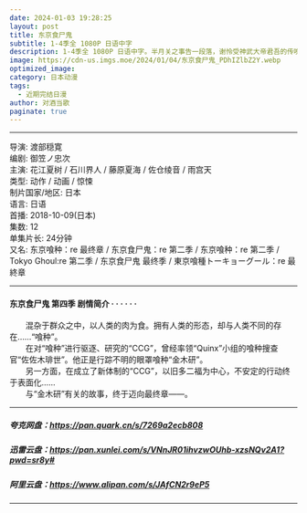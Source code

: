 ```yaml
---
date: 2024-01-03 19:28:25
layout: post
title: 东京食尸鬼
subtitle: 1-4季全 1080P 日语中字
description: 1-4季全 1080P 日语中字。半月关之事告一段落，谢怜受神武大帝君吾的传唤回天庭述职，却意外得知有神官在鬼市附近施法求救。而鬼市如今的主人“血雨探花”花城，正是七日前突然辞别的红衣少年三郎...
image: https://cdn-us.imgs.moe/2024/01/04/东京食尸鬼_PDhIZlbZ2Y.webp
optimized_image: 
category: 日本动漫
tags:
  - 近期完结日漫
author: 对酒当歌
paginate: true
---
```



---

导演: 渡部穏寛  
编剧: 御笠ノ忠次  
主演: 花江夏树 / 石川界人 / 藤原夏海 / 佐仓绫音 / 雨宫天  
类型: 动作 / 动画 / 惊悚  
制片国家/地区: 日本  
语言: 日语  
首播: 2018-10-09(日本)  
集数: 12  
单集片长: 24分钟  
又名: 东京喰种：re 最终章 / 东京食尸鬼：re 第二季 / 东京喰种：re 第二季 / Tokyo Ghoul:re 第二季 / 东京食尸鬼 最终季 / 東京喰種トーキョーグール：re 最終章  

---

#### 东京食尸鬼 第四季 剧情简介 · · · · · ·

　　混杂于群众之中，以人类的肉为食。拥有人类的形态，却与人类不同的存在……“喰种”。  
　　在对“喰种”进行驱逐、研究的“CCG”，曾经率领“Quinx”小组的喰种搜查官“佐佐木琲世”。他正是行踪不明的眼罩喰种“金木研”。  
　　另一方面，在成立了新体制的“CCG”，以旧多二福为中心，不安定的行动终于表面化……  
　　与“金木研”有关的故事，终于迈向最终章——。  

---

##### 夸克网盘：<https://pan.quark.cn/s/7269a2ecb808>

##### 迅雷云盘：<https://pan.xunlei.com/s/VNnJR01ihvzwOUhb-xzsNQv2A1?pwd=sr8y#>

##### 阿里云盘：<https://www.alipan.com/s/JAfCN2r9eP5>

---
